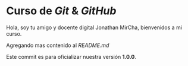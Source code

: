 # Curso de _Git_ & _GitHub_

Hola, soy tu amigo y docente digital Jonathan MirCha, bienvenidos a mi curso.

Agregando mas contenido al _README.md_

Este commit es para oficializar nuestra versión **1.0.0**.
